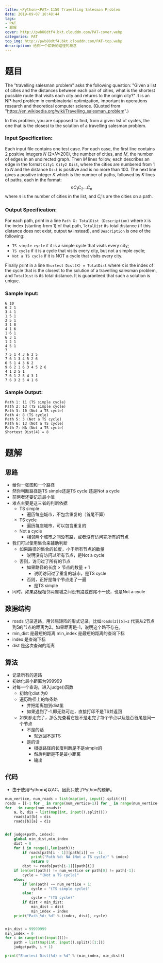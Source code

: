 ```yaml
---
title: <Python><PAT> 1150 Travelling Salesman Problem
date: 2019-09-07 10:48:44
tags:
- PAT
- 题解
cover: http://pwb80dtf4.bkt.clouddn.com/PAT-cover.webp
categories: PAT
top_img: http://pwb80dtf4.bkt.clouddn.com/PAT-top.webp
description: 给你一个崭新的路径的概念
---
```


# 题目

The "travelling salesman problem" asks the following question: "Given a list of cities and the distances between each pair of cities, what is the shortest possible route that visits each city and returns to the origin city?" It is an NP-hard problem in combinatorial optimization, important in operations research and theoretical computer science. (Quoted from "https://en.wikipedia.org/wiki/Travelling_salesman_problem".)

In this problem, you are supposed to find, from a given list of cycles, the one that is the closest to the solution of a travelling salesman problem.

### Input Specification:

Each input file contains one test case. For each case, the first line contains 2 positive integers *N* (2<*N*≤200), the number of cities, and *M*, the number of edges in an undirected graph. Then *M* lines follow, each describes an edge in the format `City1 City2 Dist`, where the cities are numbered from 1 to *N* and the distance `Dist` is positive and is no more than 100. The next line gives a positive integer *K* which is the number of paths, followed by *K* lines of paths, each in the format:
$$
n C_1 C_2 ... C_n
$$
where *n* is the number of cities in the list, and $C_i$'s are the cities on a path.

### Output Specification:

For each path, print in a line `Path X: TotalDist (Description)` where `X` is the index (starting from 1) of that path, `TotalDist` its total distance (if this distance does not exist, output `NA` instead), and `Description` is one of the following:

- `TS simple cycle` if it is a simple cycle that visits every city;
- `TS cycle` if it is a cycle that visits every city, but not a simple cycle;
- `Not a TS cycle` if it is NOT a cycle that visits every city.

Finally print in a line `Shortest Dist(X) = TotalDist` where `X` is the index of the cycle that is the closest to the solution of a travelling salesman problem, and `TotalDist` is its total distance. It is guaranteed that such a solution is unique.

### Sample Input:

```in
6 10
6 2 1
3 4 1
1 5 1
2 5 1
3 1 8
4 1 6
1 6 1
6 3 1
1 2 1
4 5 1
7
7 5 1 4 3 6 2 5
7 6 1 3 4 5 2 6
6 5 1 4 3 6 2
9 6 2 1 6 3 4 5 2 6
4 1 2 5 1
7 6 1 2 5 4 3 1
7 6 3 2 5 4 1 6
```

### Sample Output:

```out
Path 1: 11 (TS simple cycle)
Path 2: 13 (TS simple cycle)
Path 3: 10 (Not a TS cycle)
Path 4: 8 (TS cycle)
Path 5: 3 (Not a TS cycle)
Path 6: 13 (Not a TS cycle)
Path 7: NA (Not a TS cycle)
Shortest Dist(4) = 8
```

# 题解

## 思路

+ 给你一张图和一个路径
+ 然你判断路径是TS simple还是TS cycle 还是Not a cycle
+ 前两者还要记录最小值
+ 难点主要是这三者的判断依据
  + TS simple
    + 遍历每座城市，不包含重复的（首尾不算）
  + TS cycle 
    + 遍历每座城市，可以包含重复的
  + Not a cycle
    + 相邻两个城市之间没有路，或者没有访问完所有的节点
+ 我们可以使用集合来辅助判断
  + 如果路径的集合的长度，小于所有节点的数量
    + 说明没有访问过所有节点，是Not a cycle
  + 否则，访问过了所有的节点
    + 如果路径的长度 > 节点的数量 + 1
      + 说明访问过了重复的城市，是TS cycle
    + 否则，正好是每个节点走了一遍
      + 是TS simple
+ 同时，如果路径相邻两座城之间没有路或首尾不一致，也是Not a cycle

## 数据结构

+ roads 记录道路，用邻届矩阵的形式记录。比如`roads[2][5]=2` 代表从2节点到5的节点的距离为2。如果距离是-1，说明这个路不存在。
+ min_dist 是最短的距离
  min_index  是最短的距离的查询下标
+ index 是查询下标
+ dist 是这次查询的距离

## 算法

+ 记录所有的道路
+ 初始化最小距离为999999
+ 对每一个查询，进入judge()函数
  + 初始化dist 为0
  + 遍历路径上的每条路
    + 并把距离加到dist里
    + 如果遇到了-1,即无路可走，直接打印不是TS并返回
  + 如果都走完了，那么先查看它是不是走完了每个节点以及是否首尾是同一个节点
    + 不是的话
      + 就返回不是TS
    + 是的话
      + 根据路径的长度判断是不是simple的
      + 然后判断是不是最小距离
      + 输出

## 代码

+ 由于使用Python可以AC，因此只放了Python的题解。

```python
num_vertice, num_roads = list(map(int, input().split()))
roads = [[-1 for _ in range(num_vertice+1)] for _ in range(num_vertice+1)]
for _ in range(num_roads):
    a, b, dis = list(map(int, input().split()))
    roads[a][b] = dis
    roads[b][a] = dis


def judge(path, index):
    global min_dist,min_index
    dist = 0
    for i in range(1,len(path)):
        if roads[path[i - 1]][path[i]] == -1:
            print("Path %d: NA (Not a TS cycle)" % index)
            return 0
        dist += roads[path[i-1]][path[i]]
    if len(set(path)) != num_vertice or path[0] != path[-1]:
        cycle = "(Not a TS cycle)"
    else:
        if len(path) == num_vertice + 1:
            cycle = "(TS simple cycle)"
        else:
            cycle = "(TS cycle)"
        if dist < min_dist:
            min_dist = dist
            min_index = index
    print("Path %d: %d" % (index, dist), cycle)


min_dist = 99999999
min_index = 0
for i in range(int(input())):
    path = list(map(int, input().split()[1:]))
    judge(path, i + 1)

print("Shortest Dist(%d) = %d" % (min_index, min_dist))

```

